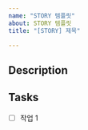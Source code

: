 ```yaml
---
name: "STORY 템플릿"
about: STORY 템플릿
title: "[STORY] 제목"

---
```


## Description


## Tasks

<!-- STORY 완료를 위해 필요한 작업 목록-->
<!-- TASK 와 일대일대응되지 않아도 됨 -->
- [ ] 작업 1
